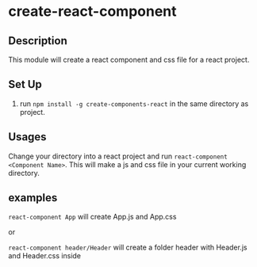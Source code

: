 # create-react-component

## Description
This module will create a react component and css file for a react project.

## Set Up
1. run `npm install -g create-components-react` in the same directory as project.

## Usages
Change your directory into a react project and run `react-component <Component Name>`. This will make a js and css file in your current working directory.


## examples

`react-component App`
will create App.js and App.css

or

`react-component header/Header`
will create  a folder header with Header.js and Header.css inside


